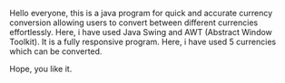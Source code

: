 Hello everyone, this is a java program for quick and accurate currency conversion allowing users to convert between different currencies effortlessly.
Here, i have used Java Swing and AWT (Abstract Window Toolkit).
It is a fully responsive program.
Here, i have used 5 currencies which can be converted.

Hope, you like it.

